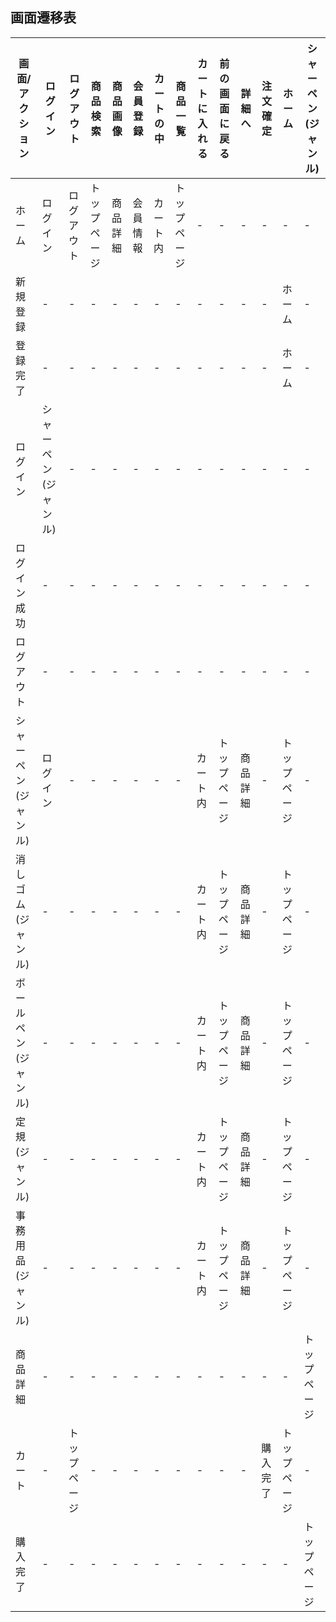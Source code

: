 ## 画面遷移表

|画面/アクション|ログイン|ログアウト|商品検索|商品画像|会員登録|カートの中|商品一覧|カートに入れる|前の画面に戻る|詳細へ|注文確定|ホーム|シャーペン(ジャンル)|
|-------------|-------|---------|-------|-------|-------|---------|-------|-------------|------------|------|------|---------|------------------|
|ホーム|ログイン|ログアウト|トップページ|商品詳細|会員情報|カート内|トップページ|-|-|-|-|-|-|
|新規登録|-|-|-|-|-|-|-|-|-|-|-|ホーム|-|
|登録完了|-|-|-|-|-|-|-|-|-|-|-|ホーム|-|
|ログイン|シャーペン(ジャンル)|-|-|-|-|-|-|-|-|-|-|-|-|-|-|
|ログイン成功|-|-|-|-|-|-|-|-|-|-|-|-|-|-|
|ログアウト|-|-|-|-|-|-|-|-|-|-|-|-|-|ホーム|-|
|シャーペン(ジャンル)|ログイン|-|-|-|-|-|-|カート内|トップページ|商品詳細|-|トップページ|-|
|消しゴム(ジャンル)|-|-|-|-|-|-|-|カート内|トップページ|商品詳細|-|トップページ|-|
|ボールペン(ジャンル)|-|-|-|-|-|-|-|カート内|トップページ|商品詳細|-|トップページ|-|
|定規(ジャンル)|-|-|-|-|-|-|-|カート内|トップページ|商品詳細|-|トップページ|-|
|事務用品(ジャンル)|-|-|-|-|-|-|-|カート内|トップページ|商品詳細|-|トップページ|-|
|商品詳細|-|-|-|-|-|-|-|-|-|-|-|-|トップページ|-|
|カート|-|トップページ|-|-|-|-|-|-|-|-|購入完了|トップページ|-|
|購入完了|-|-|-|-|-|-|-|-|-|-|-|-|トップページ|-|
